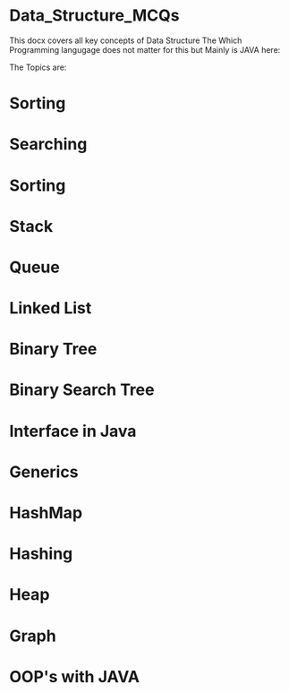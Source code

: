 # Data_Structure_MCQs
This docx covers all key concepts of Data Structure 
The Which Programming langugage does not matter for this but Mainly is JAVA here:

The Topics are:
# Sorting

# Searching

# Sorting

# Stack

# Queue

# Linked List

# Binary Tree

# Binary Search Tree

# Interface in Java

# Generics

# HashMap

# Hashing

# Heap

# Graph

# OOP's with JAVA






